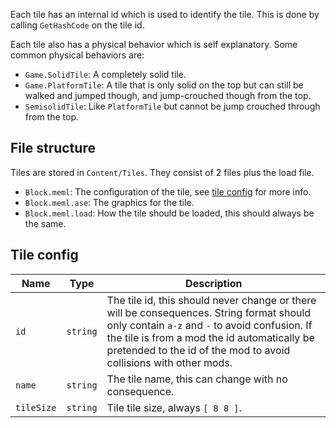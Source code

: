 Each tile has an internal id which is used to identify the tile. This is done by calling `GetHashCode` on the tile id.

Each tile also has a physical behavior which is self explanatory. Some common physical behaviors are:

- `Game.SolidTile`: A completely solid tile.
- `Game.PlatformTile`: A tile that is only solid on the top but can still be walked and jumped though, and jump-crouched though from the top.
- `SemisolidTile`: Like `PlatformTile` but cannot be jump crouched through from the top.

## File structure

Tiles are stored in `Content/Tiles`. They consist of 2 files plus the load file.

- `Block.meml`: The configuration of the tile, see [tile config](#tile-config) for more info.
- `Block.meml.ase`: The graphics for the tile.
- `Block.meml.load`: How the tile should be loaded, this should always be the same.

## Tile config

| Name       | Type     | Description                                                                                                                                                                                                                                                    |
| ---------- | -------- | -------------------------------------------------------------------------------------------------------------------------------------------------------------------------------------------------------------------------------------------------------------- |
| `id`       | `string` | The tile id, this should never change or there will be consequences. String format should only contain `a-z` and `-` to avoid confusion. If the tile is from a mod the id automatically be pretended to the id of the mod to avoid collisions with other mods. |
| `name`     | `string` | The tile name, this can change with no consequence.                                                                                                                                                                                                            |
| `tileSize` | `string` | Tile tile size, always `[ 8 8 ]`.                                                                                                                                                                                                                              |

